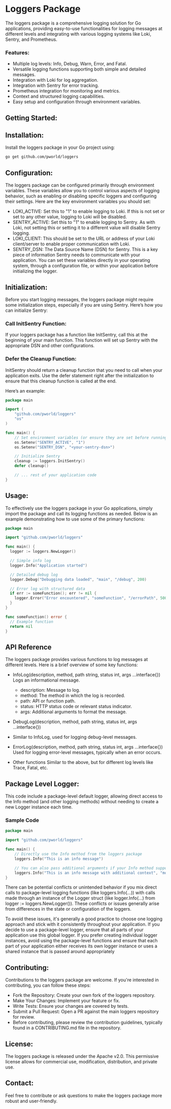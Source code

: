 #  Loggers Package

The loggers package is a comprehensive logging solution for Go applications, providing easy-to-use functionalities for logging messages at different levels and integrating with various logging systems like Loki, Sentry, and Prometheus.

### Features:
- Multiple log levels: Info, Debug, Warn, Error, and Fatal.
- Versatile logging functions supporting both simple and detailed messages.
- Integration with Loki for log aggregation.
- Integration with Sentry for error tracking.
- Prometheus integration for monitoring and metrics.
- Context and structured logging capabilities.
- Easy setup and configuration through environment variables.

## Getting Started:

## Installation:
Install the loggers package in your Go project using:
```bash
go get github.com/pworld/loggers
```

## Configuration:
The loggers package can be configured primarily through environment variables. These variables allow you to control various aspects of logging behavior, such as enabling or disabling specific loggers and configuring their settings. Here are the key environment variables you should set:

- LOKI_ACTIVE: Set this to "1" to enable logging to Loki. If this is not set or set to any other value, logging to Loki will be disabled.
- SENTRY_ACTIVE: Set this to "1" to enable logging to Sentry. As with Loki, not setting this or setting it to a different value will disable Sentry logging.
- LOKI_CLIENT: This should be set to the URL or address of your Loki client/server to enable proper communication with Loki.
- SENTRY_DSN: The Data Source Name (DSN) for Sentry. This is a key piece of information Sentry needs to communicate with your application.
You can set these variables directly in your operating system, through a configuration file, or within your application before initializing the logger.

## Initialization:
Before you start logging messages, the loggers package might require some initialization steps, especially if you are using Sentry. Here’s how you can initialize Sentry:

### Call InitSentry Function:
If your loggers package has a function like InitSentry, call this at the beginning of your main function. This function will set up Sentry with the appropriate DSN and other configurations.

### Defer the Cleanup Function:
InitSentry should return a cleanup function that you need to call when your application exits. Use the defer statement right after the initialization to ensure that this cleanup function is called at the end.

Here’s an example:
```go
package main

import (
    "github.com/pworld/loggers"
    "os"
)

func main() {
    // Set environment variables (or ensure they are set before running the application)
    os.Setenv("SENTRY_ACTIVE", "1")
    os.Setenv("SENTRY_DSN", "<your-sentry-dsn>")

    // Initialize Sentry
    cleanup := loggers.InitSentry()
    defer cleanup()

    // ... rest of your application code
}

```
## Usage:
To effectively use the loggers package in your Go applications, simply import the package and call its logging functions as needed. Below is an example demonstrating how to use some of the primary functions:

````go
package main

import "github.com/pworld/loggers"

func main() {
  logger := loggers.NewLogger()

  // Simple info log
  logger.Info("Application started")

  // Detailed debug log
  logger.Debug("Debugging data loaded", "main", "/debug", 200)

  // Error log with structured data
  if err := someFunction(); err != nil {
    logger.Error("Error encountered", "someFunction", "/errorPath", 500, err)
  }
}

func someFunction() error {
  // Example function
  return nil
}
````
## API Reference
The loggers package provides various functions to log messages at different levels. Here is a brief overview of some key functions:

- InfoLog(description, method, path string, status int, args ...interface{})
Logs an informational message.
    - description: Message to log.
    - method: The method in which the log is recorded.
    - path: API or function path.
    - status: HTTP status code or relevant status indicator.
    - args: Additional arguments to format the message.

- DebugLog(description, method, path string, status int, args ...interface{})
- Similar to InfoLog, used for logging debug-level messages.
- ErrorLog(description, method, path string, status int, args ...interface{})
Used for logging error-level messages, typically when an error occurs.
- Other functions 
Similar to the above, but for different log levels like Trace, Fatal, etc.

## Package Level Logger:
This code include a package-level default logger, allowing direct access to the Info method (and other logging methods) without needing to create a new Logger instance each time.

### Sample Code
```go
package main

import "github.com/pworld/loggers"

func main() {
    // Directly use the Info method from the loggers package
    loggers.Info("This is an info message")

    // You can also pass additional arguments if your Info method supports them
    loggers.Info("This is an info message with additional context", "more data", 123)
}

```
There can be potential conflicts or unintended behavior if you mix direct calls to package-level logging functions (like loggers.Info(...)) with calls made through an instance of the Logger struct (like logger.Info(...) from logger := loggers.NewLogger()). 
These conflicts or issues generally arise from differences in the state or configuration of the loggers.

To avoid these issues, it's generally a good practice to choose one logging approach and stick with it consistently throughout your application. If you decide to use a package-level logger, ensure that all parts of your application use this global logger. 
If you prefer creating individual logger instances, avoid using the package-level functions and ensure that each part of your application either receives its own logger instance or uses a shared instance that is passed around appropriately
## Contributing:
Contributions to the loggers package are welcome. If you're interested in contributing, you can follow these steps:

- Fork the Repository: Create your own fork of the loggers repository.
- Make Your Changes: Implement your feature or fix.
- Write Tests: Ensure your changes are covered by tests.
- Submit a Pull Request: Open a PR against the main loggers repository for review.
- Before contributing, please review the contribution guidelines, typically found in a CONTRIBUTING.md file in the repository.

## License:
The loggers package is released under the Apache v2.0. This permissive license allows for commercial use, modification, distribution, and private use.

## Contact:
Feel free to contribute or ask questions to make the loggers package more robust and user-friendly.